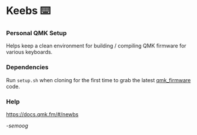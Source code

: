 # Keebs :keyboard: 

### Personal QMK Setup

Helps keep a clean environment for building / compiling QMK firmware for various keyboards.

### Dependencies

Run `setup.sh` when cloning for the first time to grab the latest [qmk_firmware](https://github.com/qmk/qmk_firmware) code.

### Help

https://docs.qmk.fm/#/newbs

-_semoog_
